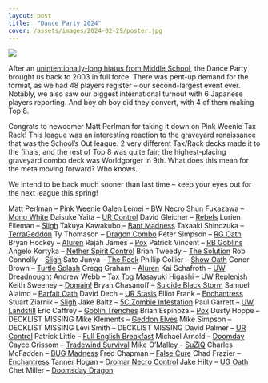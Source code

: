 ```yaml
---
layout: post
title:  "Dance Party 2024"
cover: /assets/images/2024-02-29/poster.jpg
---
```


![]({{site.cdn_url}}/assets/images/2024-02-29/poster.jpg)

After an [unintentionally-long hiatus from Middle School](https://stonesmtg.com/results/2023-08-17/), 
the Dance Party brought us back to 2003 in full force. There was pent-up demand for the format, as we 
had 48 players register – our second-largest event ever. Notably, we also saw our biggest international 
turnout with 6 Japanese players reporting. And boy oh boy did they convert, with 4 of them making Top 8.

Congrats to newcomer Matt Perlman for taking it down on Pink Weenie Tax Rack! 
This league was an interesting reaction to the graveyard renaissance that was 
the School’s Out league. 2 very different Tax/Rack decks made it to the finals, 
and the rest of Top 8 was quite fair; the highest-placing graveyard combo deck was 
Worldgorger in 9th. What does this mean for the meta moving forward? Who knows.

We intend to be back much sooner than last time – keep your eyes out for the next league this spring! 

Matt Perlman – [Pink Weenie]({{site.cdn_url}}/assets/images/2024-02-29/mattp4.jpg)
Galen Lemei – [BW Necro]({{site.cdn_url}}/assets/images/2024-02-29/galen.jpg)
Shun Fukazawa – [Mono White]({{site.cdn_url}}/assets/images/2024-02-29/shun.jpg)
Daisuke Yaita – [UR Control]({{site.cdn_url}}/assets/images/2024-02-29/daisuke.jpg)
David Gleicher – [Rebels]({{site.cdn_url}}/assets/images/2024-02-29/dg.jpg) 
Lorien Elleman – [Sligh]({{site.cdn_url}}/assets/images/2024-02-29/lorien.jpg)
Takuya Kawakubo – [Bant Madness]({{site.cdn_url}}/assets/images/2024-02-29/takuya.jpg)
Takaaki Shinozuka – [TerraGeddon]({{site.cdn_url}}/assets/images/2024-02-29/takaaki.jpg)
Ty Thomason – [Dragon Combo]({{site.cdn_url}}/assets/images/2024-02-29/ty.jpg)
Peter Simpson – [RG Oath]({{site.cdn_url}}/assets/images/2024-02-29/pete.jpg)
Bryan Hockey – [Aluren]({{site.cdn_url}}/assets/images/2024-02-29/hockey.jpg)
Rajah James – [Pox]({{site.cdn_url}}/assets/images/2024-02-29/rajah.jpg)
Patrick Vincent – [RB Goblins]({{site.cdn_url}}/assets/images/2024-02-29/patrick.heic)
Angelo Kortyka – [Nether Spirit Control]({{site.cdn_url}}/assets/images/2024-02-29/angelo.jpg)
Brian Tweedy – [The Solution]({{site.cdn_url}}/assets/images/2024-02-29/tweedy.jpg)
Rob Connolly – [Sligh]({{site.cdn_url}}/assets/images/2024-02-29/rob.jpg)
Sato Junya – [The Rock]({{site.cdn_url}}/assets/images/2024-02-29/sato.jpg)
Phillip Collier – [Show Oath]({{site.cdn_url}}/assets/images/2024-02-29/collier.jpg)
Conor Brown – [Turtle Splash]({{site.cdn_url}}/assets/images/2024-02-29/conor.jpg)
Gregg Graham – [Aluren]({{site.cdn_url}}/assets/images/2024-02-29/gregg.jpg)
Kai Schafroth – [UW Dreadnought]({{site.cdn_url}}/assets/images/2024-02-29/kai.jpg)
Andrew Webb – [Tax Tog]({{site.cdn_url}}/assets/images/2024-02-29/webb.jpg)
Masayuki Higashi – [UW Replenish]({{site.cdn_url}}/assets/images/2024-02-29/masa.png)
Keith Sweeney – [Domain!]({{site.cdn_url}}/assets/images/2024-02-29/keith.jpg)
Bryan Chasanoff – [Suicide Black Storm]({{site.cdn_url}}/assets/images/2024-02-29/bryan.jpg)
Samuel Alaimo – [Parfait Oath]({{site.cdn_url}}/assets/images/2024-02-29/hammy.jpg)
David Dech – [UR Stasis]({{site.cdn_url}}/assets/images/2024-02-29/stinky.jpg)
Elliot Frank – [Enchantress]({{site.cdn_url}}/assets/images/2024-02-29/elliott.jpg)
Stuart Ziarnik – [Sligh]({{site.cdn_url}}/assets/images/2024-02-29/stu.jpg)
Jake Baltz – [5C Zombie Infestation]({{site.cdn_url}}/assets/images/2024-02-29/jake.jpg)
Paul Garrett – [UW Landstill]({{site.cdn_url}}/assets/images/2024-02-29/paul.jpg)
Eric Caffrey – [Goblin Trenches]({{site.cdn_url}}/assets/images/2024-02-29/caffrey.jpg)
Brian Espinoza – [Pox]({{site.cdn_url}}/assets/images/2024-02-29/espinoza.jpg)
Dusty Hoppe – DECKLIST MISSING
Mike Klements – [Geddon Elves]({{site.cdn_url}}/assets/images/2024-02-29/klements.png)
Mike Simpson – DECKLIST MISSING
Levi Smith – DECKLIST MISSING
David Palmer – [UR Control]({{site.cdn_url}}/assets/images/2024-02-29/palmer.jpg)
Patrick Little – [Full English Breakfast]({{site.cdn_url}}/assets/images/2024-02-29/little.jpg)
Michael Arnold – [Doomday]({{site.cdn_url}}/assets/images/2024-02-29/arnold.jpg)
Cayce Grissom – [Tradewind Survival]({{site.cdn_url}}/assets/images/2024-02-29/cayce.jpg)
Mike O’Malley – [SuZiQ]({{site.cdn_url}}/assets/images/2024-02-29/mike.jpg)
Charles McFadden – [BUG Madness]({{site.cdn_url}}/assets/images/2024-02-29/charles.jpg)
Fred Chapman – [False Cure]({{site.cdn_url}}/assets/images/2024-02-29/fred.jpg)
Chad Frazier – [Enchantress]({{site.cdn_url}}/assets/images/2024-02-29/chad.jpg)
Tanner Hogan – [Dromar Necro Control]({{site.cdn_url}}/assets/images/2024-02-29/tanner.jpg)
Jake Hilty – [UG Oath]({{site.cdn_url}}/assets/images/2024-02-29/hilty.jpg)
Chet Miller – [Doomsday Dragon]({{site.cdn_url}}/assets/images/2024-02-29/chet.jpg)
